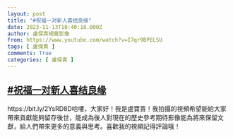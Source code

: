 ```yaml
---
layout: post
title: "#祝福一对新人喜结良缘"
date: 2023-11-13T18:40:18.000Z
author: 盧保貴視覺影像
from: https://www.youtube.com/watch?v=I7qr9BPELSU
tags: [ 盧保貴 ]
comments: True
categories: [ 盧保貴 ]
---
```

<!--1699900818000-->
[#祝福一对新人喜结良缘](https://www.youtube.com/watch?v=I7qr9BPELSU)
------

<div>
https://bit.ly/2YsRD8D哈嘍，大家好！我是盧寶貴！我拍攝的視頻希望能給大家帶來貢獻能夠留存後世，能成為後人對現在的歷史參考期待影像能為將來保留文獻，給人們帶來更多的意義與思考。喜歡我的視頻記得評論哦！
</div>
